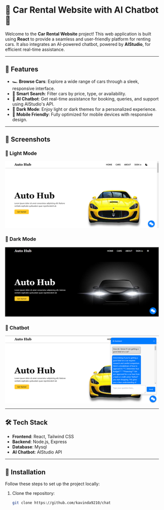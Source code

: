 # 🚗 Car Rental Website with AI Chatbot 🤖

Welcome to the **Car Rental Website** project! This web application is built using **React** to provide a seamless and user-friendly platform for renting cars. It also integrates an AI-powered chatbot, powered by **AIStudio**, for efficient real-time assistance.

---

## 🌟 Features

- 🏎️ **Browse Cars**: Explore a wide range of cars through a sleek, responsive interface.  
- 🔎 **Smart Search**: Filter cars by price, type, or availability.  
- 🤖 **AI Chatbot**: Get real-time assistance for booking, queries, and support using AIStudio's API.  
- 🌙 **Dark Mode**: Enjoy light or dark themes for a personalized experience.  
- 📱 **Mobile Friendly**: Fully optimized for mobile devices with responsive design.  

---

## 📸 Screenshots

### 🔆 Light Mode
![Light Mode](https://github.com/kavinda9210/chat/blob/main/screenshots/lightmode.PNG)

### 🌙 Dark Mode
![Dark Mode](https://github.com/kavinda9210/chat/blob/main/screenshots/darkmode.PNG)

### 🤖 Chatbot
![Chatbot](https://github.com/kavinda9210/chat/blob/main/screenshots/chatbot.PNG)

---

## 🛠️ Tech Stack

- **Frontend**: React, Tailwind CSS  
- **Backend**: Node.js, Express  
- **Database**: Mysql  
- **AI Chatbot**: AIStudio API  

---

## 🔧 Installation

Follow these steps to set up the project locally:

1. Clone the repository:  
   ```bash
   git clone https://github.com/kavinda9210/chat


